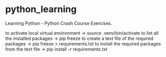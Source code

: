 # python_learning
Learning Python - Python Crash Course Exercises.


to activate local virtual environment -> source .venv/bin/activate
to list all the installed packages -> pip freeze
to create a text file of the required packages -> pip freeze > requirements.txt
to install the required packages from the text file -> pip install -r requirements.txt